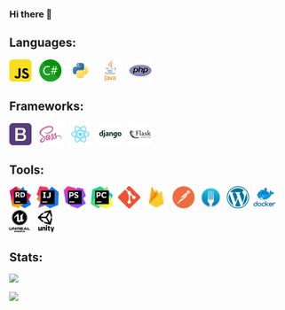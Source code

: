 ### Hi there 👋

## Languages: 

<p align="left">
	<img style="margin-right: 10;"height="40" src="./icons/javascript.png">
	<img style="margin-right: 10;"height="40" src="./icons/csharp.png">
	<img style="margin-right: 10;"height="40" src="./icons/python.png">
	<img style="margin-right: 10;"height="40" src="./icons/java.png">
	<img style="margin-right: 10;"height="40" src="./icons/php.png">
</p>

## Frameworks: 

<p align="left">
	<img height="40" src="./icons/bootstrap.png">
	<img height="40" src="./icons/sass.png">
	<img height="40" src="./icons/react.png">
	<img height="40" src="./icons/django.png">
	<img height="40" src="./icons/flask.png">
</p>


## Tools: 

<p align="left">
	<img style="margin-right:5px;" height="40px" src="./icons/ide_rider.png">
	<img style="margin-right:5px;" height="40px" src="./icons/ide_intellij.png">
	<img style="margin-right:5px;" height="40px" src="./icons/ide_phpstorm.png">
	<img style="margin-right:5px;" height="40px" src="./icons/ide_pycharm.png">
	<img style="margin-right:5px;" height="40px" src="./icons/git.png">
	<img style="margin-right:5px;" height="40px" src="./icons/firebase.png">
	<img style="margin-right:5px;" height="40px" src="./icons/postman.png">
	<img style="margin-right:5px;" height="40px" src="./icons/fork.png">
	<img style="margin-right:5px;" height="40px" src="./icons/wordpress.png">
	<img style="margin-right:5px;" height="40px" src="./icons/docker.png">
	<img style="margin-right:5px;" height="40px" src="./icons/unreal-engine.png">
	<img style="margin-right:5px;" height="40px" src="./icons/unity.png">
</p>
 
## Stats: 

<p align="left">
	<img src="https://github-readme-streak-stats.herokuapp.com?user=karolprofic]"/>
</p>

<p align="left">
	<img src="https://github-readme-stats.vercel.app/api/top-langs/?username=karolprofic&exclude_repo=Fishy-Towers&layout=compact"/>
</p>



<style>
	img {
		margin-right: 10px;
	}

</style>

<!--
**karolprofic/karolprofic** is a ✨ _special_ ✨ repository because its `README.md` (this file) appears on your GitHub profile.

Here are some ideas to get you started:

- 🔭 I’m currently working on ...
- 🌱 I’m currently learning ...
- 👯 I’m looking to collaborate on ...
- 🤔 I’m looking for help with ...
- 💬 Ask me about ...
- 📫 How to reach me: ...
- 😄 Pronouns: ...
- ⚡ Fun fact: ...
-->

